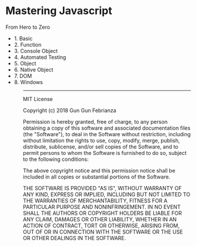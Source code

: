 # Mastering Javascript
From Hero to Zero

<ul>
  <li>1. Basic</li>
  <li>2. Function</li>
  <li>3. Console Object</li>
  <li>4. Automated Testing</li>
  <li>5. Object</li>
  <li>6. Native Object</li>
  <li>7. DOM</li>
  <li>8. Windows</li>
<ul>

---------------------------------------------------------------------------------------------------------------------------------
MIT License

Copyright (c) 2018 Gun Gun Febrianza

Permission is hereby granted, free of charge, to any person obtaining a copy
of this software and associated documentation files (the "Software"), to deal
in the Software without restriction, including without limitation the rights
to use, copy, modify, merge, publish, distribute, sublicense, and/or sell
copies of the Software, and to permit persons to whom the Software is
furnished to do so, subject to the following conditions:

The above copyright notice and this permission notice shall be included in all
copies or substantial portions of the Software.

THE SOFTWARE IS PROVIDED "AS IS", WITHOUT WARRANTY OF ANY KIND, EXPRESS OR
IMPLIED, INCLUDING BUT NOT LIMITED TO THE WARRANTIES OF MERCHANTABILITY,
FITNESS FOR A PARTICULAR PURPOSE AND NONINFRINGEMENT. IN NO EVENT SHALL THE
AUTHORS OR COPYRIGHT HOLDERS BE LIABLE FOR ANY CLAIM, DAMAGES OR OTHER
LIABILITY, WHETHER IN AN ACTION OF CONTRACT, TORT OR OTHERWISE, ARISING FROM,
OUT OF OR IN CONNECTION WITH THE SOFTWARE OR THE USE OR OTHER DEALINGS IN THE
SOFTWARE.
